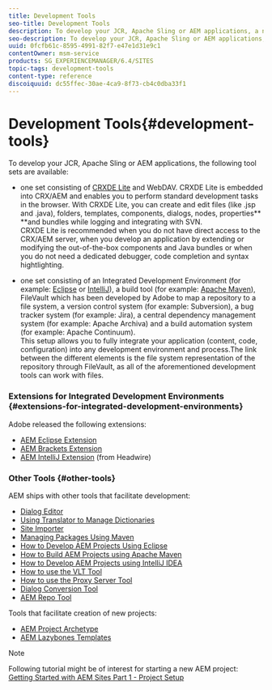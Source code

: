 ```yaml
---
title: Development Tools
seo-title: Development Tools
description: To develop your JCR, Apache Sling or AEM applications, a number of tool sets are available
seo-description: To develop your JCR, Apache Sling or AEM applications, a number of tool sets are available
uuid: 0fcfb61c-8595-4991-82f7-e47e1d31e9c1
contentOwner: msm-service
products: SG_EXPERIENCEMANAGER/6.4/SITES
topic-tags: development-tools
content-type: reference
discoiquuid: dc55ffec-30ae-4ca9-8f73-cb4c0dba33f1
---
```


# Development Tools{#development-tools}

To develop your JCR, Apache Sling or AEM applications, the following tool sets are available:

* one set consisting of [CRXDE Lite](../../../sites/developing/using/developing-with-crxde-lite.md) and WebDAV. CRXDE Lite is embedded into CRX/AEM and enables you to perform standard development tasks in the browser. With CRXDE Lite, you can create and edit files (like .jsp and .java), folders, templates, components, dialogs, nodes, properties** **and bundles while logging and integrating with SVN.   
  CRXDE Lite is recommended when you do not have direct access to the CRX/AEM server, when you develop an application by extending or modifying the out-of-the-box components and Java bundles or when you do not need a dedicated debugger, code completion and syntax hightlighting.

* one set consisting of an Integrated Development Environment (for example: [Eclipse](../../../sites/developing/using/howto-projects-eclipse.md) or [IntelliJ](../../../sites/developing/using/ht-intellij.md)), a build tool (for example: [Apache Maven](../../../sites/developing/using/ht-projects-maven.md)), FileVault which has been developed by Adobe to map a repository to a file system, a version control system (for example: Subversion), a bug tracker system (for example: Jira), a central dependency management system (for example: Apache Archiva) and a build automation system (for example: Apache Continuum).  
  This setup allows you to fully integrate your application (content, code, configuration) into any development environment and process.The link between the different elements is the file system representation of the repository through FileVault, as all of the aforementioned development tools can work with files.

### Extensions for Integrated Development Environments {#extensions-for-integrated-development-environments}

Adobe released the following extensions:

* [AEM Eclipse Extension](../../../sites/developing/using/aem-eclipse.md)
* [AEM Brackets Extension](../../../sites/developing/using/aem-brackets.md)
* [AEM IntelliJ Extension](https://github.com/headwirecom/aem-ide-tooling-4-intellij/blob/master/documenation/AEM%20Tooling%20Plugin%20for%20IntelliJ%20IDEA.pdf) (from Headwire)

### Other Tools {#other-tools}

AEM ships with other tools that facilitate development:

* [Dialog Editor](../../../sites/developing/using/dialog-editor.md)
* [Using Translator to Manage Dictionaries  
  ](../../../sites/developing/using/i18n-translator.md)
* [Site Importer](../../../sites/developing/using/site-importer.md)
* [Managing Packages Using Maven](../../../sites/developing/using/vlt-mavenplugin.md)
* [How to Develop AEM Projects Using Eclipse](../../../sites/developing/using/howto-projects-eclipse.md)
* [How to Build AEM Projects using Apache Maven](../../../sites/developing/using/ht-projects-maven.md)
* [How to Develop AEM Projects using IntelliJ IDEA](../../../sites/developing/using/ht-intellij.md)
* [How to use the VLT Tool](../../../sites/developing/using/ht-vlttool.md)
* [How to use the Proxy Server Tool](../../../sites/developing/using/ht-proxy-server.md)
* [Dialog Conversion Tool](../../../sites/developing/using/dialog-conversion.md)
* [AEM Repo Tool](../../../sites/developing/using/aem-repo-tool.md)

Tools that facilitate creation of new projects:

* [AEM Project Archetype](https://github.com/Adobe-Marketing-Cloud/aem-project-archetype)
* [AEM Lazybones Templates](https://github.com/Adobe-Consulting-Services/lazybones-aem-templates)

>[!NOTE]
>
>Following tutorial might be of interest for starting a new AEM project:  
>[Getting Started with AEM Sites Part 1 - Project Setup](/content/help/en/experience-manager/kt/sites/using/getting-started-wknd-tutorial-develop/part1)


